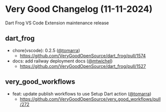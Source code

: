 # Very Good Changelog (11-11-2024)

Dart Frog VS Code Extension maintenance release

## dart_frog

- chore(vscode): 0.2.5 ([@tomarra](https://github.com/tomarra))
  - https://github.com/VeryGoodOpenSource/dart_frog/pull/1574
- docs: add railway deployment docs ([@mtwichel](https://github.com/mtwichel))
  - https://github.com/VeryGoodOpenSource/dart_frog/pull/1527

## very_good_workflows

- feat: update publish workflows to use Setup Dart action ([@tomarra](https://github.com/tomarra))
  - https://github.com/VeryGoodOpenSource/very_good_workflows/pull/272
